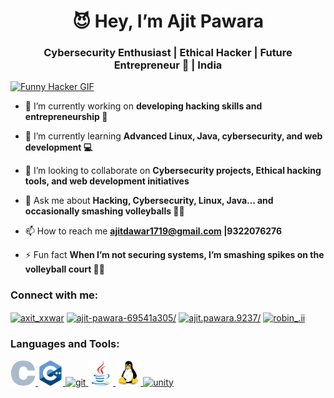 <h1 align="center">😈 Hey, I’m Ajit Pawara</h1>
<h3 align="center">Cybersecurity Enthusiast | Ethical Hacker | Future Entrepreneur 🚀 | India</h3>
<a href="https://media2.giphy.com/media/v1.Y2lkPTc5MGI3NjExNjZnY2hocWUxNjdud2lubDhhZGpoMGViYmp4dXRpa2k0bWNzZHNuMiZlcD12MV9pbnRlcm5hbF9naWZfYnlfaWQmY3Q9Zw/77rvjVcaJr1BgKSXtR/giphy.gif" target="_blank">
  <img src="https://media2.giphy.com/media/v1.Y2lkPTc5MGI3NjExNjZnY2hocWUxNjdud2lubDhhZGpoMGViYmp4dXRpa2k0bWNzZHNuMiZlcD12MV9pbnRlcm5hbF9naWZfYnlfaWQmY3Q9Zw/77rvjVcaJr1BgKSXtR/giphy.gif" alt="Funny Hacker GIF" width="300">
</a>

- 🔭 I’m currently working on **developing hacking skills and entrepreneurship 🚀**

- 🌱 I’m currently learning **Advanced Linux, Java, cybersecurity, and web development 💻**

- 👯 I’m looking to collaborate on **Cybersecurity projects, Ethical hacking tools, and web development initiatives**

- 💬 Ask me about **Hacking, Cybersecurity, Linux, Java… and occasionally smashing volleyballs 🏐😎**

- 📫 How to reach me **ajitdawar1719@gmail.com |9322076276**

- ⚡ Fun fact **When I’m not securing systems, I’m smashing spikes on the volleyball court 🏐🔐**

<h3 align="left">Connect with me:</h3>
<p align="left">
<a href="https://twitter.com/axit_xxwar" target="blank"><img align="center" src="https://raw.githubusercontent.com/rahuldkjain/github-profile-readme-generator/master/src/images/icons/Social/twitter.svg" alt="axit_xxwar" height="30" width="40" /></a>
<a href="https://linkedin.com/in/ajit-pawara-69541a305/" target="blank"><img align="center" src="https://raw.githubusercontent.com/rahuldkjain/github-profile-readme-generator/master/src/images/icons/Social/linked-in-alt.svg" alt="ajit-pawara-69541a305/" height="30" width="40" /></a>
<a href="https://fb.com/ajit.pawara.9237/" target="blank"><img align="center" src="https://raw.githubusercontent.com/rahuldkjain/github-profile-readme-generator/master/src/images/icons/Social/facebook.svg" alt="ajit.pawara.9237/" height="30" width="40" /></a>
<a href="https://instagram.com/robin_.ii" target="blank"><img align="center" src="https://raw.githubusercontent.com/rahuldkjain/github-profile-readme-generator/master/src/images/icons/Social/instagram.svg" alt="robin_.ii" height="30" width="40" /></a>
</p>

<h3 align="left">Languages and Tools:</h3>
<p align="left"> <a href="https://www.cprogramming.com/" target="_blank" rel="noreferrer"> <img src="https://raw.githubusercontent.com/devicons/devicon/master/icons/c/c-original.svg" alt="c" width="40" height="40"/> </a> <a href="https://www.w3schools.com/cpp/" target="_blank" rel="noreferrer"> <img src="https://raw.githubusercontent.com/devicons/devicon/master/icons/cplusplus/cplusplus-original.svg" alt="cplusplus" width="40" height="40"/> </a> <a href="https://git-scm.com/" target="_blank" rel="noreferrer"> <img src="https://www.vectorlogo.zone/logos/git-scm/git-scm-icon.svg" alt="git" width="40" height="40"/> </a> <a href="https://www.java.com" target="_blank" rel="noreferrer"> <img src="https://raw.githubusercontent.com/devicons/devicon/master/icons/java/java-original.svg" alt="java" width="40" height="40"/> </a> <a href="https://www.linux.org/" target="_blank" rel="noreferrer"> <img src="https://raw.githubusercontent.com/devicons/devicon/master/icons/linux/linux-original.svg" alt="linux" width="40" height="40"/> </a> <a href="https://unity.com/" target="_blank" rel="noreferrer"> <img src="https://www.vectorlogo.zone/logos/unity3d/unity3d-icon.svg" alt="unity" width="40" height="40"/> </a> </p>
